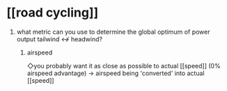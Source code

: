 # [[road cycling]]
1. what metric can you use to determine the global optimum of power output tailwind ↮ headwind?
	1. airspeed

		◇you probably want it as close as possible to actual [[speed]] (0% airspeed advantage) → airspeed being 'converted' into actual [[speed]]